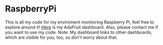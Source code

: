 # RaspberryPi

This is all my code for my enviroment monitoring Raspberry Pi, feel free to explore around it! <a href= "https://io.adafruit.com/Thuviksa/dashboards/weather-monitor">Here</a> is my AdaFruit dashboard. Also, please contact me if you want to use my code. Note: My dashboard links to other dashboards, which are visible for you, too, so don't worry about that.